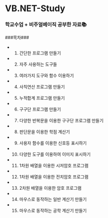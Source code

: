 # VB.NET-Study
### 학교수업 + 비주얼베이직 공부한 자료📚

###목차###
- 1. 간단한 프로그램 만들기
- 2. 자주 사용하는 도구들
- 3. 여러가지 도구와 함수 이용하기
- 4. 사칙연산 프로그램 만들기
- 5. 누적합계 프로그램 만들기
- 6. 구구단 프로그램 만들기
- 7. 다양한 반복문을 이용한 구구단 프로그램 만들기
- 8. 판단문을 이용한 학점 계산기
- 9. 사용자 함수를 이용한 신호등 표시하기
- 10. 다양한 도구를 이용하여 이미지 표시하기
- 11. 1차원 배열을 이용한 시저암호 프로그램
- 12. 1차원 배열을 이용한 전치암호 프로그램
- 13. 2차원 배열을 이용한 암호 프로그램
- 14. 마우스로 동작하는 일반 계산기 만들기
- 15. 마우스로 동작하는 공학 계산기 만들기
